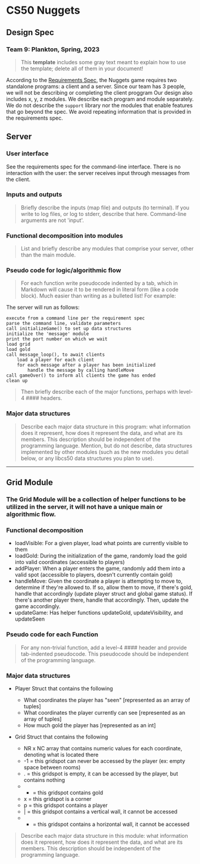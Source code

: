 # CS50 Nuggets
## Design Spec
### Team 9: Plankton, Spring, 2023

> This **template** includes some gray text meant to explain how to use the template; delete all of them in your document!

According to the [Requirements Spec](REQUIREMENTS.md), the Nuggets game requires two standalone programs: a client and a server. Since our team has 3 people, we will not be describing or completing the client proggram
Our design also includes x, y, z modules.
We describe each program and module separately.
We do not describe the `support` library nor the modules that enable features that go beyond the spec.
We avoid repeating information that is provided in the requirements spec.

## Server
### User interface

See the requirements spec for the command-line interface.
There is no interaction with the user: the server receives input through messages from the client.

### Inputs and outputs

> Briefly describe the inputs (map file) and outputs (to terminal).
> If you write to log files, or log to stderr, describe that here.
> Command-line arguments are not 'input'.

### Functional decomposition into modules

> List and briefly describe any modules that comprise your server, other than the main module.

### Pseudo code for logic/algorithmic flow

> For each function write pseudocode indented by a tab, which in Markdown will cause it to be rendered in literal form (like a code block).
> Much easier than writing as a bulleted list!
> For example:

The server will run as follows:

	execute from a command line per the requirement spec
	parse the command line, validate parameters
	call initializeGame() to set up data structures
	initialize the 'message' module
	print the port number on which we wait
	load grid 
	load gold
	call message_loop(), to await clients
		load a player for each client
		for each message after a player has been initialized
			handle the message by calling handleMove
	call gameOver() to inform all clients the game has ended
	clean up


> Then briefly describe each of the major functions, perhaps with level-4 #### headers.

### Major data structures

> Describe each major data structure in this program: what information does it represent, how does it represent the data, and what are its members.
> This description should be independent of the programming language.
> Mention, but do not describe, data structures implemented by other modules (such as the new modules you detail below, or any libcs50 data structures you plan to use).

---

## Grid Module

### The Grid Module will be a collection of helper functions to be utilized in the server, it will not have a unique main or algorithmic flow.

### Functional decomposition

* loadVisible:
	For a given player, load what points are currently visible to them
* loadGold:
	During the initialization of the game, randomly load the gold into valid coordinates (accessible to players)
* addPlayer:
	When a player enters the game, randomly add them into a valid spot (accessible to players, doesn't currently contain gold)
* handleMove:
	Given the coordinate a player is attempting to move to, determine if they're allowed to. If so, allow them to move, if there's gold, handle that accordingly (update player struct and global game status). If there's another player there, handle that accordingly. Then, update the game accordingly.
* updateGame:
	Has helper functions updateGold, updateVisibility, and updateSeen

### Pseudo code for each Function

> For any non-trivial function, add a level-4 #### header and provide tab-indented pseudocode.
> This pseudocode should be independent of the programming language.

### Major data structures

* Player Struct that contains the following
	* What coordinates the player has "seen" [represented as an array of tuples]
	* What coordinates the player currently can see [represented as an array of tuples]
	* How much gold the player has [represented as an int]

* Grid Struct that contains the following
	* NR x NC array that contains numeric values for each coordinate, denoting what is located there
	* -1 = this gridspot can never be accessed by the player (ex: empty space between rooms)
	* . = this gridspot is empty, it can be accessed by the player, but contains nothing
	* * = this gridspot contains gold
	* x = this gridspot is a corner
	* p = this gridspot contains a player
	* | = this gridspot contains a vertical wall, it cannot be accessed
	* - = this gridspot contains a horizontal wall, it cannot be accessed

> Describe each major data structure in this module: what information does it represent, how does it represent the data, and what are its members.
> This description should be independent of the programming language.
